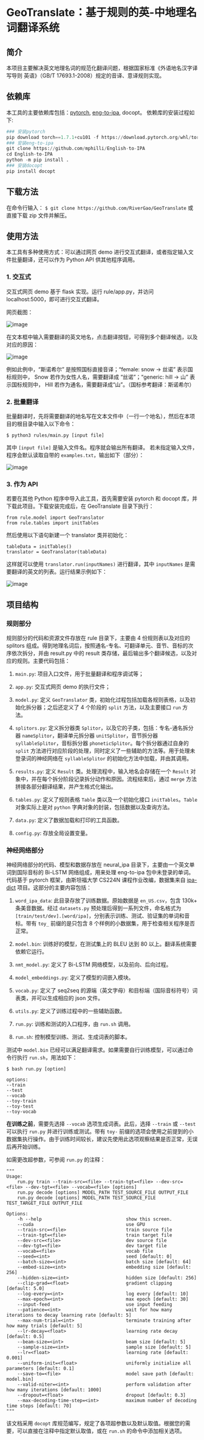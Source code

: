 # GeoTranslate：基于规则的英-中地理名词翻译系统
## 简介
本项目主要解决英文地理名词的规范化翻译问题，根据国家标准《外语地名汉字译写导则 英语》（GB/T 17693.1-2008）规定的音译、意译规则实现。

## 依赖库
本工具的主要依赖库包括：[pytorch](https://pytorch.org/), [eng-to-ipa](https://github.com/mphilli/English-to-IPA), docopt。
依赖库的安装过程如下:

``` python
### 安装pytorch
pip download torch==1.7.1+cu101 -f https://download.pytorch.org/whl/torch_stable.html
### 安装eng-to-ipa
git clone https://github.com/mphilli/English-to-IPA
cd English-to-IPA
python -m pip install .
### 安装docopt
pip install docopt
```

## 下载方法
在命令行输入：
```$ git clone https://github.com/RiverGao/GeoTranslate```
或直接下载 zip 文件并解压。

## 使用方法
本工具有多种使用方式：可以通过网页 demo 进行交互式翻译，或者指定输入文件批量翻译，还可以作为 Python API 供其他程序调用。

### 1. 交互式
交互式网页 demo 基于 flask 实现。运行 rule/app.py，并访问 localhost:5000，即可进行交互式翻译。

网页截图：

![image](https://user-images.githubusercontent.com/56507857/119098351-4f8d3d00-ba48-11eb-85c3-93249b26499e.png)

在文本框中输入需要翻译的英文地名，点击翻译按钮，可得到多个翻译候选，以及对应的原因：

![image](https://user-images.githubusercontent.com/56507857/119098696-ab57c600-ba48-11eb-89b2-425daceca426.png)

例如此例中，“斯诺希尔” 是按照国标直接音译；“female: snow -> 丝诺” 表示国标规则中， Snow 若作为女性人名，需要翻译成 “丝诺”；“generic: hill -> 山” 表示国标规则中， Hill 若作为通名，需要翻译成“山”。（国标参考翻译：斯诺希尔）

### 2. 批量翻译
批量翻译时，先将需要翻译的地名写在文本文件中（一行一个地名），然后在本项目的根目录中输入以下命令：
```
$ python3 rules/main.py [input file]
```
其中 `[input file]` 是输入文件名。程序就会输出所有翻译。 若未指定输入文件，程序会默认读取自带的 `examples.txt`，输出如下（部分）：

![image](https://user-images.githubusercontent.com/56507857/119115779-207fc700-ba5a-11eb-8623-1ae8b6021db0.png)

### 3. 作为 API
若要在其他 Python 程序中导入此工具，首先需要安装 pytorch 和 docopt 库，并下载此项目。下载安装完成后，在 GeoTranslate 目录下执行：
```
from rule.model import GeoTranslator
from rule.tables import initTables
```
然后使用以下语句新建一个 translator 类并初始化：
```
tableData = initTables()
translator = GeoTranslator(tableData)
```
这样就可以使用 `translator.run(inputNames)` 进行翻译，其中 `inputNames` 是需要翻译的英文的列表。运行结果示例如下：

![image](https://user-images.githubusercontent.com/56507857/119263390-75b20900-bc11-11eb-9638-1416a03ecaf6.png)

## 项目结构
### 规则部分
规则部分的代码和资源文件存放在 rule 目录下，主要由 4 份规则表以及对应的 splitors 组成。得到地理名词后，按照通名-专名、可翻译单元、音节、音标的次序依次拆分，并由 result.py 中的 result 类存储，最后输出多个翻译候选，以及对应的规则。主要代码包括：

1. `main.py`: 项目入口文件，用于批量翻译和程序调试等；

1. `app.py`: 交互式网页 demo 的执行文件；

1. `model.py`: 定义 `GeoTranslator` 类，初始化过程包括加载各规则表格，以及初始化拆分器；之后还定义了 4 个阶段的 `split` 方法，以及主要接口 `run` 方法。

1. `splitors.py`: 定义拆分器类 `Splitor`，以及它的子类，包括：专名-通名拆分器 `nameSplitor`，翻译单元拆分器 `unitSplitor`，音节拆分器 `syllableSplitor`，音标拆分器 `phoneticSplitor`。每个拆分器通过自身的 `split` 方法进行对应阶段的处理，同时定义了一些辅助的方法等。用于处理未登录词的神经网络在 `syllableSplitor` 的初始化方法中加载，并由其调用。

1. `results.py`: 定义 `Result` 类。处理流程中，输入地名会存储在一个 `Result` 对象中，并在每个拆分阶段记录拆分动作和原因。流程结束后，通过 `merge` 方法拼接各部分翻译结果，并产生格式化输出。

1. `tables.py`: 定义了规则表格 `Table` 类以及一个初始化接口 `initTables`。`Table` 对象实际上是对 `python` 字典对象的封装，包括数据以及查询方法。

1. `data.py`: 定义了数据加载和打印的工具函数。

1. `config.py`: 存放全局设置变量。

### 神经网络部分
神经网络部分的代码、模型和数据存放在 neural_ipa 目录下，主要由一个英文单词到国际音标的 Bi-LSTM 网络组成，用来处理 eng-to-ipa 包中未登录的单词。代码基于 pytorch 框架，由斯坦福大学 CS224N 课程作业改编，数据集来自 [ipa-dict](https://github.com/open-dict-data/ipa-dict) 项目。这部分的主要内容包括：

1. `word_ipa_data`: 此目录存放了训练数据。原始数据是 `en_US.csv`，包含 130k+ 条美音数据。经过 `datasets.py` 预处理后得到一系列文件，命名格式为 `[train/test/dev].[word/ipa]`，分别表示训练、测试、验证集的单词和音标。带有 `toy_` 前缀的是只包含 8 个样例的小数据集，用于检查相关程序是否正常。

2. `model.bin`: 训练好的模型，在测试集上的 BLEU 达到 80 以上。翻译系统需要依赖它运行。

3. `nmt_model.py`: 定义了 Bi-LSTM 网络模型，以及前向、后向过程。

4. `model_embeddings.py`: 定义了模型的词嵌入模块。

5. `vocab.py`: 定义了 seq2seq 的源端（英文字母）和目标端（国际音标符号）词表类，并可以生成相应的 json 文件。

6. `utils.py`: 定义了训练过程中的一些辅助函数。

7. `run.py`: 训练和测试的入口程序，由 `run.sh` 调用。

8. `run.sh`: 控制模型训练、测试、生成词表的脚本。

测试中 `model.bin` 已经可以满足翻译需求。如果需要自行训练模型，可以通过命令行执行 `run.sh`，用法如下：

```
$ bash run.py [option]

options:
--train
--test
--vocab
--toy-train
--toy-test
--toy-vocab
```

**在训练之前**，需要先选择 `--vocab` 选项生成词表。此后，选择 `--train` 或 `--test` 可以执行 `run.py` 并进行训练或测试。带有 `toy-` 前缀的选项会使用之前提到的小数据集执行操作。由于训练时间较长，建议先使用此选项观察结果是否正常，无误后再开始训练。

如需更改超参数，可参阅 `run.py` 的注释：

```
"""
Usage:
    run.py train --train-src=<file> --train-tgt=<file> --dev-src=<file> --dev-tgt=<file> --vocab=<file> [options]
    run.py decode [options] MODEL_PATH TEST_SOURCE_FILE OUTPUT_FILE
    run.py decode [options] MODEL_PATH TEST_SOURCE_FILE TEST_TARGET_FILE OUTPUT_FILE

Options:
    -h --help                               show this screen.
    --cuda                                  use GPU
    --train-src=<file>                      train source file
    --train-tgt=<file>                      train target file
    --dev-src=<file>                        dev source file
    --dev-tgt=<file>                        dev target file
    --vocab=<file>                          vocab file
    --seed=<int>                            seed [default: 0]
    --batch-size=<int>                      batch size [default: 64]
    --embed-size=<int>                      embedding size [default: 256]
    --hidden-size=<int>                     hidden size [default: 256]
    --clip-grad=<float>                     gradient clipping [default: 5.0]
    --log-every=<int>                       log every [default: 10]
    --max-epoch=<int>                       max epoch [default: 30]
    --input-feed                            use input feeding
    --patience=<int>                        wait for how many iterations to decay learning rate [default: 5]
    --max-num-trial=<int>                   terminate training after how many trials [default: 5]
    --lr-decay=<float>                      learning rate decay [default: 0.5]
    --beam-size=<int>                       beam size [default: 5]
    --sample-size=<int>                     sample size [default: 5]
    --lr=<float>                            learning rate [default: 0.001]
    --uniform-init=<float>                  uniformly initialize all parameters [default: 0.1]
    --save-to=<file>                        model save path [default: model.bin]
    --valid-niter=<int>                     perform validation after how many iterations [default: 1000]
    --dropout=<float>                       dropout [default: 0.3]
    --max-decoding-time-step=<int>          maximum number of decoding time steps [default: 70]
"""
```

该文档采用 `docopt` 库规范编写，规定了各项超参数以及默认取值。根据您的需要，可以直接在注释中指定默认取值，或在 `run.sh` 的命令中添加相关选项。
